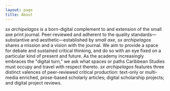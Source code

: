 ```yaml
---
layout: page
title: About
---
```


*sx archipelagos* is a born-digital complement to and extension of the small axe print journal. Peer-reviewed and adherent to the quality standards—substantive and aesthetic—established by *small axe*, *sx archipelagos* shares a mission and a vision with the journal. We aim to provide a space for debate and sustained critical thinking, and do so with an eye fixed on a particular kind of present and future. As the academy increasingly embraces the "digital turn," we ask what spaces or paths Caribbean Studies must occupy and travel with respect thereto. *sx archipelagos* features three distinct valences of peer-reviewed critical production: text-only or multi-media enriched, prose-based scholarly articles; digital scholarship projects; and digital project reviews.